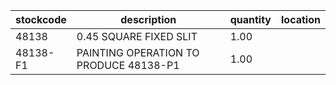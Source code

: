 |stockcode|description|quantity|location|
|---------|-----------|--------|--------|
|48138|0.45 SQUARE FIXED SLIT|1.00||
|48138-F1|PAINTING OPERATION TO PRODUCE 48138-P1|1.00||
